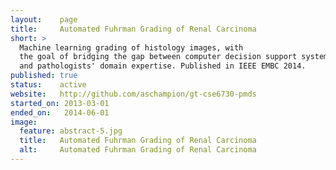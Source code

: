 ```yaml
---
layout:    page
title:     Automated Fuhrman Grading of Renal Carcinoma
short: >
  Machine learning grading of histology images, with 
  the goal of bridging the gap between computer decision support systems 
  and pathologists' domain expertise. Published in IEEE EMBC 2014.
published: true
status:    active
website:   http://github.com/aschampion/gt-cse6730-pmds
started_on: 2013-03-01
ended_on:   2014-06-01
image:
  feature: abstract-5.jpg
  title:   Automated Fuhrman Grading of Renal Carcinoma
  alt:     Automated Fuhrman Grading of Renal Carcinoma
---
```

  